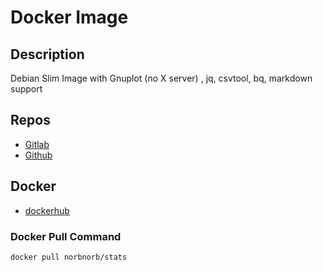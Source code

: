 # Docker Image

## Description
Debian Slim Image with Gnuplot (no X server) , jq, csvtool, bq, markdown support

## Repos
* [Gitlab](https://gitlab.norbert-ruehl.de/nruehl/docker-stats.git)
* [Github](https://github.com/norbekaiser/docker-stats.git)

## Docker
* [dockerhub](https://hub.docker.com/r/norbnorb/stats)


### Docker Pull Command
```docker pull norbnorb/stats```

